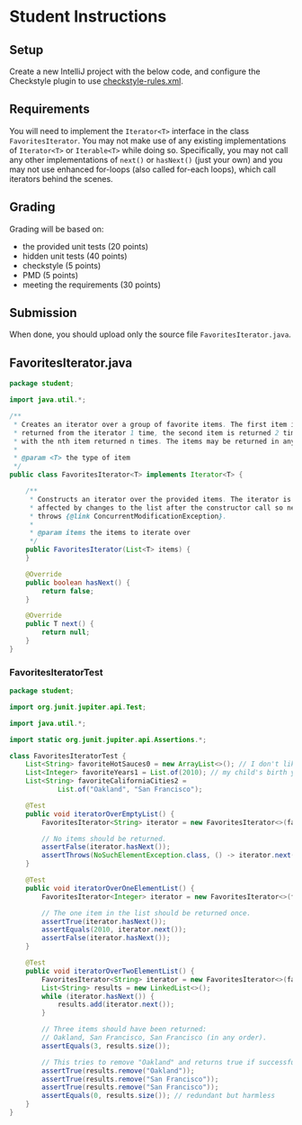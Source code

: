 
# Student Instructions

## Setup

Create a new IntelliJ project with the below code,
and configure the Checkstyle plugin to use
[checkstyle-rules.xml](config/checkstyle-rules.xml).

## Requirements

You will need to implement the `Iterator<T>` interface
in the class `FavoritesIterator`.
You may not make use of any existing implementations of
`Iterator<T>` or `Iterable<T>` while doing so. Specifically,
you may not call any other implementations of `next()` or
`hasNext()` (just your own) and you may not use enhanced
for-loops (also called for-each loops), which call iterators
behind the scenes.

## Grading

Grading will be based on:

* the provided unit tests (20 points)
* hidden unit tests (40 points)
* checkstyle (5 points)
* PMD (5 points)
* meeting the requirements (30 points)

## Submission

When done, you should upload only the source file `FavoritesIterator.java`.

## FavoritesIterator.java

```java
package student;

import java.util.*;

/**
 * Creates an iterator over a group of favorite items. The first item is
 * returned from the iterator 1 time, the second item is returned 2 times, etc.
 * with the nth item returned n times. The items may be returned in any order.
 *
 * @param <T> the type of item
 */
public class FavoritesIterator<T> implements Iterator<T> {

    /**
     * Constructs an iterator over the provided items. The iterator is not
     * affected by changes to the list after the constructor call so never
     * throws {@link ConcurrentModificationException}.
     *
     * @param items the items to iterate over
     */
    public FavoritesIterator(List<T> items) {
    }

    @Override
    public boolean hasNext() {
        return false;
    }

    @Override
    public T next() {
        return null;
    }
}
```

### FavoritesIteratorTest

```java
package student;

import org.junit.jupiter.api.Test;

import java.util.*;

import static org.junit.jupiter.api.Assertions.*;

class FavoritesIteratorTest {
    List<String> favoriteHotSauces0 = new ArrayList<>(); // I don't like hot sauce.
    List<Integer> favoriteYears1 = List.of(2010); // my child's birth year
    List<String> favoriteCaliforniaCities2 =
            List.of("Oakland", "San Francisco");

    @Test
    public void iteratorOverEmptyList() {
        FavoritesIterator<String> iterator = new FavoritesIterator<>(favoriteHotSauces0);

        // No items should be returned.
        assertFalse(iterator.hasNext());
        assertThrows(NoSuchElementException.class, () -> iterator.next());
    }

    @Test
    public void iteratorOverOneElementList() {
        FavoritesIterator<Integer> iterator = new FavoritesIterator<>(favoriteYears1);

        // The one item in the list should be returned once.
        assertTrue(iterator.hasNext());
        assertEquals(2010, iterator.next());
        assertFalse(iterator.hasNext());
    }

    @Test
    public void iteratorOverTwoElementList() {
        FavoritesIterator<String> iterator = new FavoritesIterator<>(favoriteCaliforniaCities2);
        List<String> results = new LinkedList<>();
        while (iterator.hasNext()) {
            results.add(iterator.next());
        }

        // Three items should have been returned:
        // Oakland, San Francisco, San Francisco (in any order).
        assertEquals(3, results.size());

        // This tries to remove "Oakland" and returns true if successful.
        assertTrue(results.remove("Oakland"));
        assertTrue(results.remove("San Francisco"));
        assertTrue(results.remove("San Francisco"));
        assertEquals(0, results.size()); // redundant but harmless
    }
}
```
